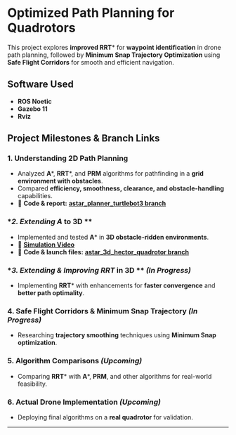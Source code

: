 # **Optimized Path Planning for Quadrotors**  

This project explores **improved RRT*** for **waypoint identification** in drone path planning, followed by **Minimum Snap Trajectory Optimization** using **Safe Flight Corridors** for smooth and efficient navigation.  

## **Software Used**  
- **ROS Noetic**  
- **Gazebo 11**  
- **Rviz**  

## **Project Milestones & Branch Links**  

### **1. Understanding 2D Path Planning**  
- Analyzed **A***, **RRT***, and **PRM** algorithms for pathfinding in a **grid environment with obstacles**.  
- Compared **efficiency, smoothness, clearance, and obstacle-handling** capabilities.  
- 📂 **Code & report:** [**astar_planner_turtlebot3 branch**](https://github.com/meera628/PathPlanning/tree/astar_planner_turtlebot3)  

### **2. Extending A* to 3D **  
- Implemented and tested **A*** in **3D obstacle-ridden environments**.  
- 🎥 [**Simulation Video**](https://github.com/meera628/PathPlanning/blob/astar_3d_hector_quadrotor/drone_astar_ver1_compressed.mp4)  
- 📂 **Code & launch files:** [**astar_3d_hector_quadrotor branch**](https://github.com/meera628/PathPlanning/tree/astar_3d_hector_quadrotor)  

### **3. Extending & Improving RRT* in 3D ** _(In Progress)_  
- Implementing **RRT*** with enhancements for **faster convergence** and **better path optimality**.   

### **4. Safe Flight Corridors & Minimum Snap Trajectory** _(In Progress)_  
- Researching **trajectory smoothing** techniques using **Minimum Snap optimization**.  

### **5. Algorithm Comparisons** _(Upcoming)_  
- Comparing **RRT*** with **A***, **PRM**, and other algorithms for real-world feasibility.  

### **6. Actual Drone Implementation** _(Upcoming)_  
- Deploying final algorithms on a **real quadrotor** for validation.  

---
